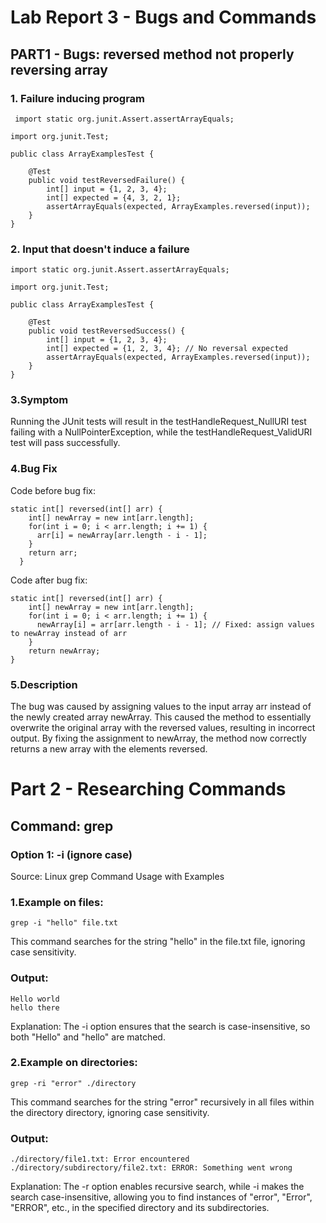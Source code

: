 # Lab Report 3 - Bugs and Commands 

## PART1 - Bugs: reversed method not properly reversing array

### 1. Failure inducing program
```
 import static org.junit.Assert.assertArrayEquals;

import org.junit.Test;

public class ArrayExamplesTest {

    @Test
    public void testReversedFailure() {
        int[] input = {1, 2, 3, 4};
        int[] expected = {4, 3, 2, 1};
        assertArrayEquals(expected, ArrayExamples.reversed(input));
    }
}
```


### 2. Input that doesn't induce a failure
```
import static org.junit.Assert.assertArrayEquals;

import org.junit.Test;

public class ArrayExamplesTest {

    @Test
    public void testReversedSuccess() {
        int[] input = {1, 2, 3, 4};
        int[] expected = {1, 2, 3, 4}; // No reversal expected
        assertArrayEquals(expected, ArrayExamples.reversed(input));
    }
}
```

### 3.Symptom

Running the JUnit tests will result in the testHandleRequest_NullURI test failing with a NullPointerException, while the testHandleRequest_ValidURI test will pass successfully.

### 4.Bug Fix 
Code before bug fix:
```
static int[] reversed(int[] arr) {
    int[] newArray = new int[arr.length];
    for(int i = 0; i < arr.length; i += 1) {
      arr[i] = newArray[arr.length - i - 1];
    }
    return arr;
  }
```
Code after bug fix:
```
static int[] reversed(int[] arr) {
    int[] newArray = new int[arr.length];
    for(int i = 0; i < arr.length; i += 1) {
      newArray[i] = arr[arr.length - i - 1]; // Fixed: assign values to newArray instead of arr
    }
    return newArray;
}
```
### 5.Description
The bug was caused by assigning values to the input array arr instead of the newly created array newArray. This caused the method to essentially overwrite the original array with the reversed values, resulting in incorrect output. By fixing the assignment to newArray, the method now correctly returns a new array with the elements reversed.

# Part 2 - Researching Commands

## Command: grep

### Option 1: -i (ignore case)

Source: Linux grep Command Usage with Examples

### 1.Example on files:
```
grep -i "hello" file.txt
```
This command searches for the string "hello" in the file.txt file, ignoring case sensitivity.

### Output:
```
Hello world
hello there
```
Explanation: The -i option ensures that the search is case-insensitive, so both "Hello" and "hello" are matched.

### 2.Example on directories:
```
grep -ri "error" ./directory
```
This command searches for the string "error" recursively in all files within the directory directory, ignoring case sensitivity.

### Output:
```
./directory/file1.txt: Error encountered
./directory/subdirectory/file2.txt: ERROR: Something went wrong
```
Explanation: The -r option enables recursive search, while -i makes the search case-insensitive, allowing you to find instances of "error", "Error", "ERROR", etc., in the specified directory and its subdirectories.







